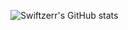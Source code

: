![Swiftzerr's GitHub stats](https://github-readme-stats.vercel.app/api?username=swiftzerr&show_icons=true&theme=radical)
